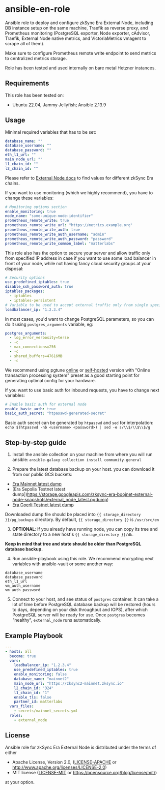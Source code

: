 # ansible-en-role

Ansible role to deploy and configure zkSync Era External Node, including DB instance setup on the same machine, Traefik as reverse proxy, and Prometheus monitoring (PostgreSQL exporter, Node exporter, cAdvisor, Traefik, External Node native metrics, and VictoriaMetrics vmagent to scrape all of them).

Make sure to configure Prometheus remote write endpoint to send metrics to centralized metrics storage.

Role has been tested and used internally on bare metal Hetzner instances.

## Requirements

This role has been tested on:

* Ubuntu 22.04, Jammy Jellyfish; Ansible 2.13.9

## Usage

Minimal required variables that has to be set:

```yaml
database_name: ""
database_username: ""
database_password: ""
eth_l1_url: ""
main_node_url: ""
l1_chain_id: ""
l2_chain_id: ""
```

Please refer to [External Node docs](https://github.com/matter-labs/zksync-era/tree/main/docs/guides/external-node/prepared_configs) to find values for different zkSync Era chains.

If you want to use monitoring (which we highly recommend), you have to change these variables:

```yaml
# Monitoring options section
enable_monitoring: true
node_name: "some-unique-node-identifier"
prometheus_remote_write: true
prometheus_remote_write_url: "https://metrics.example.org"
prometheus_remote_write_auth: true
prometheus_remote_write_auth_username: "admin"
prometheus_remote_write_auth_password: "password"
prometheus_remote_write_common_label: "matterlabs"
```

This role also has the option to secure your server and allow traffic only from specified IP address in case if you want
to use some load balancer in front of your node, while not having fancy cloud security groups at your disposal:

```yaml
# Security options
use_predefined_iptables: true
disable_ssh_password_auth: true
iptables_packages:
  - iptables
  - iptables-persistent
# Variable to be used to accept external traffic only from single specified IP
loadbalancer_ip: "1.2.3.4"
```

In most cases, you'd want to change PostgreSQL parameters, so you can do it using `postgres_arguments` variable, eg:

```yaml
postgres_arguments:
  - log_error_verbosity=terse
  - -c
  - max_connections=256
  - -c
  - shared_buffers=47616MB
  - -c
```

We recommend using pgtune [online](https://pgtune.leopard.in.ua/) or [self-hosted](https://github.com/le0pard/pgtune) version with "Online transaction processing system" preset as a good starting point for generating optimal config for your hardware.

If you want to use basic auth for inbound requests, you have to change next variables:

```yaml
# Enable basic auth for external node
enable_basic_auth: true
basic_auth_secret: "htpasswd-generated-secret"
```

Basic auth secret can be generated by `htpasswd` and `sed` for interpolation:
```echo $(htpasswd -nb <username> <password>) | sed -e s/\\$/\\$\\$/g```

## Step-by-step guide

1. Install the ansible collection on your machine from where you will run ansible:
`ansible-galaxy collection install community.general`

2. Prepare the latest database backup on your host. you can download it from our public GCS buckets:

* [Era Mainnet latest dump](https://storage.googleapis.com/zksync-era-mainnet-external-node-backups/external_node_latest.pgdump)
* [Era Sepolia Testnet latest dump])<https://storage.googleapis.com/zksync-era-boojnet-external-node-snapshots/external_node_latest.pgdump>)
* [Era Goerli Testnet latest dump](https://storage.googleapis.com/zksync-era-testnet-external-node-backups/external_node_latest.pgdump)

Downloaded dump file should be placed into `{{ storage_directory }}/pg_backups` directory. By default, `{{ storage_directory }}` is `/usr/src/en`

3. **OPTIONAL**: If you already have running node, you can copy its tree and state directory to a new host's `{{ storage_directory }}/db`.

**Keep in mind that tree and state should be older than PostgreSQL database backup.**

4. Run ansible-playbook using this role. We recommend encrypting next variables with ansible-vault or some another way:

```
database_username
database_password
eth_l1_url
vm_auth_username
vm_auth_password
```

5. Connect to your host, and see status of `postgres` container. It can take a lot of time before PostgreSQL database backup will be restored (hours to days, depending on your disk throughput and IOPS), after which PostgreSQL server will be ready for use. Once `postgres` becomes "healthy", `external_node` runs automatically.

## Example Playbook

```yaml
---
- hosts: all
  become: true
  vars:
    loadbalancer_ip: "1.2.3.4"
    use_predefined_iptables: true
    enable_monitoring: false
    database_name: "mainnet2"
    main_node_url: "https://zksync2-mainnet.zksync.io"
    l2_chain_id: "324"
    l1_chain_id: "1"
    enable_tls: false
    partner_id: matterlabs
  vars_files:
    - secrets/mainnet_secrets.yml
  roles:
    - external_node
```

## License

Ansible role for zkSync Era External Node is distributed under the terms of either

* Apache License, Version 2.0, ([LICENSE-APACHE](LICENSE-APACHE) or <http://www.apache.org/licenses/LICENSE-2.0>)
* MIT license ([LICENSE-MIT](LICENSE-MIT) or <https://opensource.org/blog/license/mit/>)

at your option.
